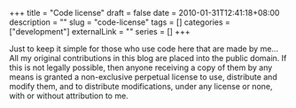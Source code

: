 +++ 
title = "Code license"
draft = false
date = 2010-01-31T12:41:18+08:00
description = ""
slug = "code-license" 
tags = []
categories = ["development"]
externalLink = ""
series = []
+++

Just to keep it simple for those who use code here that are made by me...
All my original contributions in this blog are placed into the public domain. If this is not legally possible, then anyone receiving a copy of them by any means is granted a non-exclusive perpetual license to use, distribute and modify them, and to distribute modifications, under any license or none, with or without attribution to me.